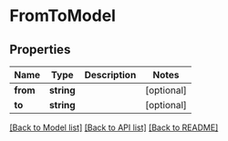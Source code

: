 # FromToModel

## Properties
Name | Type | Description | Notes
------------ | ------------- | ------------- | -------------
**from** | **string** |  | [optional] 
**to** | **string** |  | [optional] 

[[Back to Model list]](../README.md#documentation-for-models) [[Back to API list]](../README.md#documentation-for-api-endpoints) [[Back to README]](../README.md)


